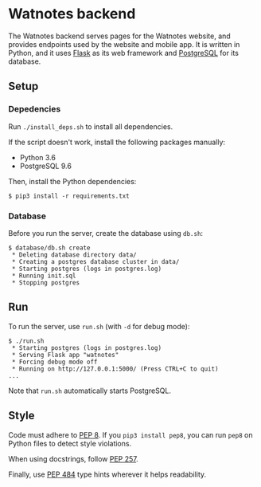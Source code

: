 # Watnotes backend

The Watnotes backend serves pages for the Watnotes website, and provides
endpoints used by the website and mobile app. It is written in Python, and it
uses [Flask][] as its web framework and [PostgreSQL][] for its database.

## Setup

### Depedencies

Run `./install_deps.sh` to install all dependencies.

If the script doesn't work, install the following packages manually:

- Python 3.6
- PostgreSQL 9.6

Then, install the Python dependencies:

```
$ pip3 install -r requirements.txt
```

### Database

Before you run the server, create the database using `db.sh`:

```
$ database/db.sh create
 * Deleting database directory data/
 * Creating a postgres database cluster in data/
 * Starting postgres (logs in postgres.log)
 * Running init.sql
 * Stopping postgres
```

## Run

To run the server, use `run.sh` (with `-d` for debug mode):

```
$ ./run.sh
 * Starting postgres (logs in postgres.log)
 * Serving Flask app "watnotes"
 * Forcing debug mode off
 * Running on http://127.0.0.1:5000/ (Press CTRL+C to quit)
...
```

Note that `run.sh` automatically starts PostgreSQL.

## Style

Code must adhere to [PEP 8][]. If you `pip3 install pep8`, you can run `pep8` on
Python files to detect style violations.

When using docstrings, follow [PEP 257][].

Finally, use [PEP 484][] type hints wherever it helps readability.

[Flask]: http://flask.pocoo.org/
[PostgreSQL]: https://www.postgresql.org/
[PEP 8]: https://www.python.org/dev/peps/pep-0008/
[PEP 257]: https://www.python.org/dev/peps/pep-0257/
[PEP 484]: https://www.python.org/dev/peps/pep-0484/
